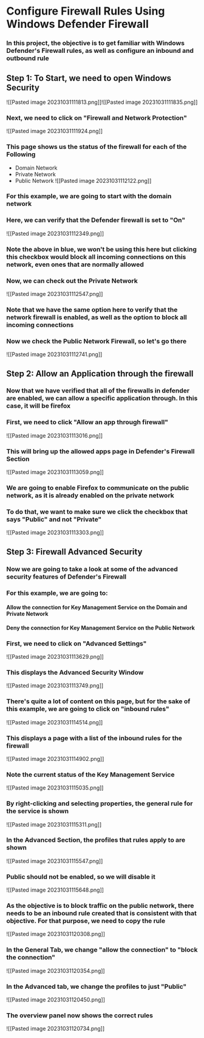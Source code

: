 # Configure Firewall Rules Using Windows Defender Firewall

### In this project, the objective is to get familiar with Windows Defender's Firewall rules, as well as configure an inbound and outbound rule

## Step 1: To Start, we need to open Windows Security

![[Pasted image 20231031111813.png]]![[Pasted image 20231031111835.png]]

### Next, we need to click on "Firewall and Network Protection"

![[Pasted image 20231031111924.png]]

### This page shows us the status of the firewall for each of the Following
- Domain Network
- Private Network
- Public Network
![[Pasted image 20231031112122.png]]

### For this example, we are going to start with the domain network

### Here, we can verify that the Defender firewall is set to "On"

![[Pasted image 20231031112349.png]]

### Note the above in blue, we won't be using this here but clicking this checkbox would block all incoming connections on this network, even ones that are normally allowed

### Now, we can check out the Private Network

![[Pasted image 20231031112547.png]]

### Note that we have the same option here to verify that the network firewall is enabled, as well as the option to block all incoming connections

### Now we check the Public Network Firewall, so let's go there

![[Pasted image 20231031112741.png]]

## Step 2: Allow an Application through the firewall

### Now that we have verified that all of the firewalls in defender are enabled, we can allow a specific application through. In this case, it will be firefox

### First, we need to click "Allow an app through firewall"

![[Pasted image 20231031113016.png]]

### This will bring up the allowed apps page in Defender's Firewall Section

![[Pasted image 20231031113059.png]]

### We are going to enable Firefox to communicate on the public network, as it is already enabled on the private network

### To do that, we want to make sure we click the checkbox that says "Public" and not "Private"

![[Pasted image 20231031113303.png]]

## Step 3: Firewall Advanced Security

### Now we are going to take a look at some of the advanced security features of Defender's Firewall

### For this example, we are going to:
#### Allow the connection for Key Management Service on the Domain and Private Network
#### Deny the connection for Key Management Service on the Public Network

### First, we need to click on "Advanced Settings"

![[Pasted image 20231031113629.png]]

### This displays the Advanced Security Window

![[Pasted image 20231031113749.png]]

### There's quite a lot of content on this page, but for the sake of this example, we are going to click on "inbound rules"

![[Pasted image 20231031114514.png]]

### This displays a page with a list of the inbound rules for the firewall

![[Pasted image 20231031114902.png]]

### Note the current status of the Key Management Service

![[Pasted image 20231031115035.png]]

### By right-clicking and selecting properties, the general rule for the service is shown

![[Pasted image 20231031115311.png]]

### In the Advanced Section, the profiles that rules apply to are shown

![[Pasted image 20231031115547.png]]

### Public should not be enabled, so we will disable it

![[Pasted image 20231031115648.png]]

### As the objective is to block traffic on the public network, there needs to be an inbound rule created that is consistent with that objective. For that purpose, we need to copy the rule

![[Pasted image 20231031120308.png]]

### In the General Tab, we change "allow the connection" to "block the connection"

![[Pasted image 20231031120354.png]]

### In the Advanced tab, we change the profiles to just "Public"

![[Pasted image 20231031120450.png]]

### The overview panel now shows the correct rules

![[Pasted image 20231031120734.png]]

